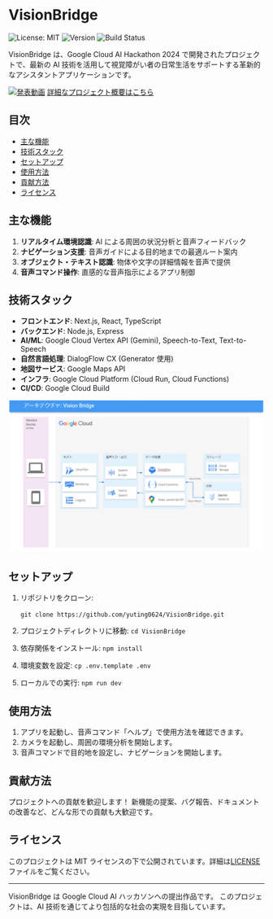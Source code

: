 # VisionBridge

![License: MIT](https://img.shields.io/badge/License-MIT-yellow.svg)
![Version](https://img.shields.io/badge/version-1.0.0-blue)
![Build Status](https://img.shields.io/badge/build-passing-brightgreen)

VisionBridge は、Google Cloud AI Hackathon 2024 で開発されたプロジェクトで、最新の AI 技術を活用して視覚障がい者の日常生活をサポートする革新的なアシスタントアプリケーションです。


[![発表動画](https://img.youtube.com/vi/XHFn-MErwkU/0.jpg)](https://youtu.be/XHFn-MErwkU)
[詳細なプロジェクト概要はこちら](ProjectOverview.md)

## 目次

- [主な機能](#主な機能)
- [技術スタック](#技術スタック)
- [セットアップ](#セットアップ)
- [使用方法](#使用方法)
- [貢献方法](#貢献方法)
- [ライセンス](#ライセンス)

## 主な機能

1. **リアルタイム環境認識**: AI による周囲の状況分析と音声フィードバック
2. **ナビゲーション支援**: 音声ガイドによる目的地までの最適ルート案内
3. **オブジェクト・テキスト認識**: 物体や文字の詳細情報を音声で提供
4. **音声コマンド操作**: 直感的な音声指示によるアプリ制御

## 技術スタック

- **フロントエンド**: Next.js, React, TypeScript
- **バックエンド**: Node.js, Express
- **AI/ML**: Google Cloud Vertex API (Gemini), Speech-to-Text, Text-to-Speech
- **自然言語処理**: DialogFlow CX (Generator 使用)
- **地図サービス**: Google Maps API
- **インフラ**: Google Cloud Platform (Cloud Run, Cloud Functions)
- **CI/CD**: Google Cloud Build

![アーキテクチャ](./public/images/architecture.png)

## セットアップ

1. リポジトリをクローン:

   `git clone https://github.com/yuting0624/VisionBridge.git`

2. プロジェクトディレクトリに移動:
   `cd VisionBridge`

3. 依存関係をインストール:
   `npm install`

4. 環境変数を設定:
   `cp .env.template .env`

5. ローカルでの実行:
   `npm run dev`

## 使用方法

1. アプリを起動し、音声コマンド「ヘルプ」で使用方法を確認できます。
2. カメラを起動し、周囲の環境分析を開始します。
3. 音声コマンドで目的地を設定し、ナビゲーションを開始します。

## 貢献方法

プロジェクトへの貢献を歓迎します！
新機能の提案、バグ報告、ドキュメントの改善など、どんな形での貢献も大歓迎です。

## ライセンス

このプロジェクトは MIT ライセンスの下で公開されています。詳細は[LICENSE](LICENSE)ファイルをご覧ください。

---

VisionBridge は Google Cloud AI ハッカソンへの提出作品です。
このプロジェクトは、AI 技術を通じてより包括的な社会の実現を目指しています。
